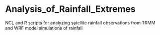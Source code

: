 # Analysis_of_Rainfall_Extremes
NCL and R scripts for analyzing satellite rainfall observations from TRMM and WRF model simulations of rainfall
